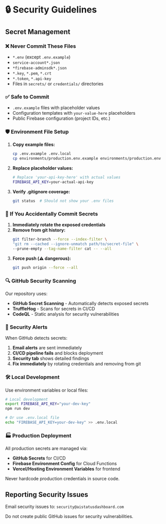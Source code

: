 # 🔒 Security Guidelines

## Secret Management

### ❌ Never Commit These Files

- `*.env` (except `.env.example`)
- `service-account*.json`
- `*firebase-adminsdk*.json`
- `*.key`, `*.pem`, `*.crt`
- `*.token`, `*.api-key`
- Files in `secrets/` or `credentials/` directories

### ✅ Safe to Commit

- `.env.example` files with placeholder values
- Configuration templates with `your-value-here` placeholders
- Public Firebase configuration (project IDs, etc.)

### 🛡️ Environment File Setup

1. **Copy example files:**

   ```bash
   cp .env.example .env.local
   cp environments/production.env.example environments/production.env
   ```

2. **Replace placeholder values:**

   ```bash
   # Replace 'your-api-key-here' with actual values
   FIREBASE_API_KEY=your-actual-api-key
   ```

3. **Verify .gitignore coverage:**
   ```bash
   git status  # Should not show your .env files
   ```

### 🚨 If You Accidentally Commit Secrets

1. **Immediately rotate the exposed credentials**
2. **Remove from git history:**
   ```bash
   git filter-branch --force --index-filter \
   "git rm --cached --ignore-unmatch path/to/secret-file" \
   --prune-empty --tag-name-filter cat -- --all
   ```
3. **Force push (⚠️ dangerous):**
   ```bash
   git push origin --force --all
   ```

### 🔍 GitHub Security Scanning

Our repository uses:

- **GitHub Secret Scanning** - Automatically detects exposed secrets
- **TruffleHog** - Scans for secrets in CI/CD
- **CodeQL** - Static analysis for security vulnerabilities

### 📧 Security Alerts

When GitHub detects secrets:

1. **Email alerts** are sent immediately
2. **CI/CD pipeline fails** and blocks deployment
3. **Security tab** shows detailed findings
4. **Fix immediately** by rotating credentials and removing from git

### 🛠️ Local Development

Use environment variables or local files:

```bash
# Local development
export FIREBASE_API_KEY="your-dev-key"
npm run dev

# Or use .env.local file
echo "FIREBASE_API_KEY=your-dev-key" >> .env.local
```

### 🏭 Production Deployment

All production secrets are managed via:

- **GitHub Secrets** for CI/CD
- **Firebase Environment Config** for Cloud Functions
- **Vercel/Hosting Environment Variables** for frontend

Never hardcode production credentials in source code.

## Reporting Security Issues

Email security issues to: `security@aistatusdashboard.com`

Do not create public GitHub issues for security vulnerabilities.
